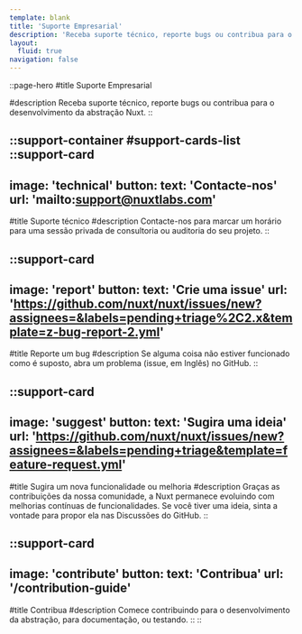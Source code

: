 ```yaml
---
template: blank
title: 'Suporte Empresarial'
description: 'Receba suporte técnico, reporte bugs ou contribua para o desenvolvimento da abstração Nuxt.'
layout:
  fluid: true
navigation: false
---
```

::page-hero
#title
Suporte Empresarial

#description
Receba suporte técnico, reporte bugs ou contribua para o desenvolvimento da abstração Nuxt.
::

::support-container
#support-cards-list
  ::support-card
  ---
  image: 'technical'
  button:
    text: 'Contacte-nos'
    url: 'mailto:support@nuxtlabs.com'
  ---
  #title
  Suporte técnico
  #description
  Contacte-nos para marcar um horário para uma sessão privada de consultoria ou auditoria do seu projeto.
  ::

  ::support-card
  ---
  image: 'report'
  button:
    text: 'Crie uma issue'
    url: 'https://github.com/nuxt/nuxt/issues/new?assignees=&labels=pending+triage%2C2.x&template=z-bug-report-2.yml'
  ---
  #title
  Reporte um bug
  #description
  Se alguma coisa não estiver funcionado como é suposto, abra um problema (issue, em Inglês) no GitHub.
  ::

  ::support-card
  ---
  image: 'suggest'
  button:
    text: 'Sugira uma ideia'
    url: 'https://github.com/nuxt/nuxt/issues/new?assignees=&labels=pending+triage&template=feature-request.yml'
  ---
  #title
  Sugira um nova funcionalidade ou melhoria
  #description
  Graças as contribuições da nossa comunidade, a Nuxt permanece evoluindo com melhorias contínuas de funcionalidades. Se você tiver uma ideia, sinta a vontade para propor ela nas Discussões do GitHub.
  ::

  ::support-card
  ---
  image: 'contribute'
  button:
    text: 'Contribua'
    url: '/contribution-guide'
  ---
  #title
  Contribua
  #description
  Comece contribuindo para o desenvolvimento da abstração, para documentação, ou testando.
  ::
::
